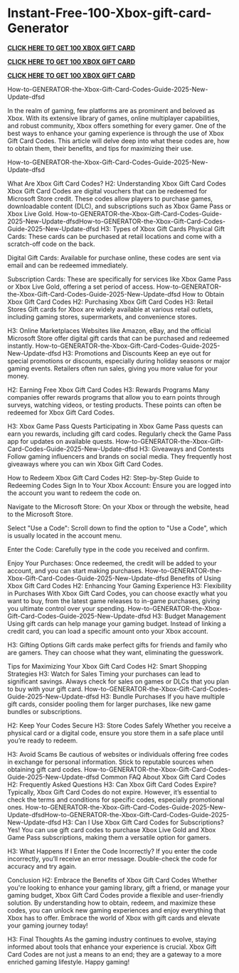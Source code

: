 # Instant-Free-100-Xbox-gift-card-Generator
**[CLICK HERE TO GET 100 XBOX GIFT CARD](https://paltonprogram.com/xbox/)**

**[CLICK HERE TO GET 100 XBOX GIFT CARD](https://paltonprogram.com/xbox/)**

**[CLICK HERE TO GET 100 XBOX GIFT CARD](https://paltonprogram.com/xbox/)**

How-to-GENERATOR-the-Xbox-Gift-Card-Codes-Guide-2025-New-Update-dfsd

In the realm of gaming, few platforms are as prominent and beloved as Xbox. With its extensive library of games, online multiplayer capabilities, and robust community, Xbox offers something for every gamer. One of the best ways to enhance your gaming experience is through the use of Xbox Gift Card Codes. This article will delve deep into what these codes are, how to obtain them, their benefits, and tips for maximizing their use.

How-to-GENERATOR-the-Xbox-Gift-Card-Codes-Guide-2025-New-Update-dfsd

What Are Xbox Gift Card Codes? H2: Understanding Xbox Gift Card Codes Xbox Gift Card Codes are digital vouchers that can be redeemed for Microsoft Store credit. These codes allow players to purchase games, downloadable content (DLC), and subscriptions such as Xbox Game Pass or Xbox Live Gold.
How-to-GENERATOR-the-Xbox-Gift-Card-Codes-Guide-2025-New-Update-dfsdHow-to-GENERATOR-the-Xbox-Gift-Card-Codes-Guide-2025-New-Update-dfsd
H3: Types of Xbox Gift Cards Physical Gift Cards: These cards can be purchased at retail locations and come with a scratch-off code on the back.

Digital Gift Cards: Available for purchase online, these codes are sent via email and can be redeemed immediately.

Subscription Cards: These are specifically for services like Xbox Game Pass or Xbox Live Gold, offering a set period of access.
How-to-GENERATOR-the-Xbox-Gift-Card-Codes-Guide-2025-New-Update-dfsd
How to Obtain Xbox Gift Card Codes H2: Purchasing Xbox Gift Card Codes H3: Retail Stores Gift cards for Xbox are widely available at various retail outlets, including gaming stores, supermarkets, and convenience stores.

H3: Online Marketplaces Websites like Amazon, eBay, and the official Microsoft Store offer digital gift cards that can be purchased and redeemed instantly.
How-to-GENERATOR-the-Xbox-Gift-Card-Codes-Guide-2025-New-Update-dfsd
H3: Promotions and Discounts Keep an eye out for special promotions or discounts, especially during holiday seasons or major gaming events. Retailers often run sales, giving you more value for your money.

H2: Earning Free Xbox Gift Card Codes H3: Rewards Programs Many companies offer rewards programs that allow you to earn points through surveys, watching videos, or testing products. These points can often be redeemed for Xbox Gift Card Codes.

H3: Xbox Game Pass Quests Participating in Xbox Game Pass quests can earn you rewards, including gift card codes. Regularly check the Game Pass app for updates on available quests.
How-to-GENERATOR-the-Xbox-Gift-Card-Codes-Guide-2025-New-Update-dfsd
H3: Giveaways and Contests Follow gaming influencers and brands on social media. They frequently host giveaways where you can win Xbox Gift Card Codes.

How to Redeem Xbox Gift Card Codes H2: Step-by-Step Guide to Redeeming Codes Sign In to Your Xbox Account: Ensure you are logged into the account you want to redeem the code on.

Navigate to the Microsoft Store: On your Xbox or through the website, head to the Microsoft Store.

Select "Use a Code": Scroll down to find the option to "Use a Code", which is usually located in the account menu.

Enter the Code: Carefully type in the code you received and confirm.

Enjoy Your Purchases: Once redeemed, the credit will be added to your account, and you can start making purchases.
How-to-GENERATOR-the-Xbox-Gift-Card-Codes-Guide-2025-New-Update-dfsd
Benefits of Using Xbox Gift Card Codes H2: Enhancing Your Gaming Experience H3: Flexibility in Purchases With Xbox Gift Card Codes, you can choose exactly what you want to buy, from the latest game releases to in-game purchases, giving you ultimate control over your spending.
How-to-GENERATOR-the-Xbox-Gift-Card-Codes-Guide-2025-New-Update-dfsd
H3: Budget Management Using gift cards can help manage your gaming budget. Instead of linking a credit card, you can load a specific amount onto your Xbox account.

H3: Gifting Options Gift cards make perfect gifts for friends and family who are gamers. They can choose what they want, eliminating the guesswork.

Tips for Maximizing Your Xbox Gift Card Codes H2: Smart Shopping Strategies H3: Watch for Sales Timing your purchases can lead to significant savings. Always check for sales on games or DLCs that you plan to buy with your gift card.
How-to-GENERATOR-the-Xbox-Gift-Card-Codes-Guide-2025-New-Update-dfsd
H3: Bundle Purchases If you have multiple gift cards, consider pooling them for larger purchases, like new game bundles or subscriptions.

H2: Keep Your Codes Secure H3: Store Codes Safely Whether you receive a physical card or a digital code, ensure you store them in a safe place until you’re ready to redeem.

H3: Avoid Scams Be cautious of websites or individuals offering free codes in exchange for personal information. Stick to reputable sources when obtaining gift card codes.
How-to-GENERATOR-the-Xbox-Gift-Card-Codes-Guide-2025-New-Update-dfsd
Common FAQ About Xbox Gift Card Codes H2: Frequently Asked Questions H3: Can Xbox Gift Card Codes Expire? Typically, Xbox Gift Card Codes do not expire. However, it’s essential to check the terms and conditions for specific codes, especially promotional ones.
How-to-GENERATOR-the-Xbox-Gift-Card-Codes-Guide-2025-New-Update-dfsdHow-to-GENERATOR-the-Xbox-Gift-Card-Codes-Guide-2025-New-Update-dfsd
H3: Can I Use Xbox Gift Card Codes for Subscriptions? Yes! You can use gift card codes to purchase Xbox Live Gold and Xbox Game Pass subscriptions, making them a versatile option for gamers.

H3: What Happens If I Enter the Code Incorrectly? If you enter the code incorrectly, you’ll receive an error message. Double-check the code for accuracy and try again.

Conclusion H2: Embrace the Benefits of Xbox Gift Card Codes Whether you're looking to enhance your gaming library, gift a friend, or manage your gaming budget, Xbox Gift Card Codes provide a flexible and user-friendly solution. By understanding how to obtain, redeem, and maximize these codes, you can unlock new gaming experiences and enjoy everything that Xbox has to offer. Embrace the world of Xbox with gift cards and elevate your gaming journey today!

H3: Final Thoughts As the gaming industry continues to evolve, staying informed about tools that enhance your experience is crucial. Xbox Gift Card Codes are not just a means to an end; they are a gateway to a more enriched gaming lifestyle. Happy gaming!
